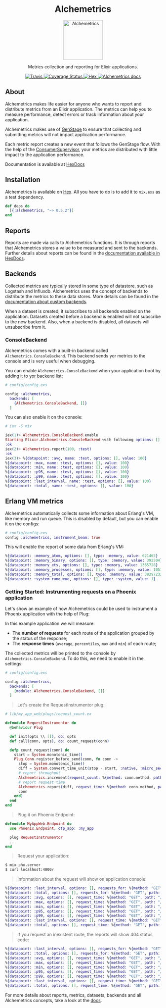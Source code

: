 <h1 align="center">Alchemetrics</h1>

<p align="center">
  <img alt="Alchemetrics" src="https://github.com/globocom/alchemetrics/blob/master/assets/alchemetrics.png?raw=true" width="128">
</p>

<p align="center">
  Metrics collection and reporting for Elixir applications.
</p>

<p align="center">
  <a href="https://travis-ci.org/globocom/alchemetrics">
    <img alt="Travis" src="https://travis-ci.org/globocom/alchemetrics.svg">
  </a>
  <a href='https://coveralls.io/github/globocom/alchemetrics?branch=master'>
    <img src='https://coveralls.io/repos/github/globocom/alchemetrics/badge.svg?branch=master' alt='Coverage Status' />
  </a>
  <a href="https://hex.pm/packages/alchemetrics">
    <img alt="Hex" src="https://img.shields.io/hexpm/dt/alchemetrics.svg">
  </a>
  <a href="http://inch-ci.org/github/globocom/alchemetrics">
    <img alt="Alchemetrics docs" src="http://inch-ci.org/github/globocom/alchemetrics.svg?branch=master&style=flat" />
  </a>
</p>

## About
Alchemetrics makes life easier for anyone who wants to report and distribute metrics from an Elixir application. The metrics can help you to measure performance, detect errors or track information about your application.

Alchemetrics makes use of [GenStage](https://hexdocs.pm/gen_stage/GenStage.html) to ensure that collecting and submitting metrics will not impact application performance.

Each metric report creates a new event that follows the GenStage flow. With the help of the [ConsumerSupervisor](https://hexdocs.pm/gen_stage/ConsumerSupervisor.html), your metrics are distributed with little impact to the application performance.

Documentation is available at [HexDocs](https://hexdocs.pm/alchemetrics/api-reference.html)

## Installation

Alchemetrics is available on [Hex](https://hex.pm/packages/alchemetrics). All you have to do is to add it to `mix.exs` as a test dependency.

```elixir
def deps do
  [{:alchemetrics, "~> 0.5.2"}]
end
```

## Reports
Reports are made via calls to Alchemetrics functions. It is through reports that Alchemetrics stores a value to be measured and sent to the backends. Further details about reports can be found in the [documentation available in HexDocs](https://hexdocs.pm/alchemetrics/0.5.2/Alchemetrics.html).


## Backends
Collected metrics are typically stored in some type of datastore, such as Logstash and Influxdb. Alchemetrics uses the concept of backends to distribute the metrics to these data stores. More details can be found in the [documentation about custom backends](https://hexdocs.pm/alchemetrics/0.5.2/Alchemetrics.CustomBackend.html).

When a dataset is created, it subscribes to all backends enabled on the application. Datasets created before a backend is enabled will not subscribe to the new backend. Also, when a backend is disabled, all datasets will unsubscribe from it.

### ConsoleBackend
Alchemetrics comes with a built-in backend called `Alchemetrics.ConsoleBackend`. This backend sends yor metrics to the console and is very useful when debugging.

You can enable `Alchemetrics.ConsoleBackend` when your application boot by adding it to yor backend list:

```elixir
# config/config.exs

config :alchemetrics,
  backends: [
    {Alchemetrics.ConsoleBackend, []}
  ]
```

You can also enable it on the console:

```elixir
# iex -S mix

iex(1)> Alchemetrics.ConsoleBackend.enable
Starting Elixir.Alchemetrics.ConsoleBackend with following options: []
:ok
iex(2)> Alchemetrics.report(100, :test)
:ok
iex(3)> %{datapoint: :avg, name: :test, options: [], value: 100}
%{datapoint: :max, name: :test, options: [], value: 100}
%{datapoint: :min, name: :test, options: [], value: 100}
%{datapoint: :p95, name: :test, options: [], value: 100}
%{datapoint: :p99, name: :test, options: [], value: 100}
%{datapoint: :last_interval, name: :test, options: [], value: 100}
%{datapoint: :total, name: :test, options: [], value: 100}
```

## Erlang VM metrics
Alchemetrics automatically collects some information about Erlang's VM, like memory and run queue. This is disabled by default, but you can enable it on the configs:

```elixir
# config/config.exs
config :alchemetrics, instrument_beam: true
```

This will enable the report of some data from Erlang's VM:

```elixir
%{datapoint: :memory_atom, options: [], type: :memory, value: 621465}
%{datapoint: :memory_binary, options: [], type: :memory, value: 392504}
%{datapoint: :memory_ets, options: [], type: :memory, value: 1365728}
%{datapoint: :memory_processes, options: [], type: :memory, value: 10513080}
%{datapoint: :memory_total, options: [], type: :memory, value: 38397232}
%{datapoint: :system_runqueue, options: [], type: :system, value: 1}
```

### Getting Started: Instrumenting requests on a Phoenix application
Let's show an example of how Alchemetrics could be used to instrument a Phoenix application with the help of Plug:

In this example application we will measure:

  - The **number of requests** for each route of the application grouped by the status of the response;
  - The **response times** (`average`, `percentiles`, `max` and `min`) of each route;

The collected metrics will be printed to the console by `Alchemetrics.ConsoleBackend`. To do this, we need to enable it in the settings:

```elixir
# config/config.exs

config :alchemetrics,
  backends: [
    [module: Alchemetrics.ConsoleBackend, []]
  ]
```

> Let's create the RequestInstrumentor plug:

```elixir
# lib/my_app_web/plugs/request_count.ex

defmodule RequestInstrumentor do
  @behaviour Plug

  def init(opts \\ []), do: opts
  def call(conn, opts), do: count_request(conn)

  defp count_request(conn) do
    start = System.monotonic_time()
    Plug.Conn.register_before_send(conn, fn conn ->
      stop = System.monotonic_time()
      diff = System.convert_time_unit(stop - start, :native, :micro_seconds)
      # report throughput
      Alchemetrics.increment(request_count: %{method: conn.method, path: conn.request_path, status: conn.status})
      # report request time
      Alchemetrics.report(diff, request_time: %{method: conn.method, path: conn.request_path})
      conn
    end)
  end
end
```

> Plug it on Phoenix Endpoint:

```elixir
defmodule MyAppWeb.Endpoint do
  use Phoenix.Endpoint, otp_app: :my_app

  plug RequestInstrumentor
  ...
end
```

> Request your application:

```bash
$ mix phx.server
$ curl localhost:4000/
```

> Information about the request will show on application console:

```elixir
%{datapoint: :last_interval, options: [], requests_for: %{method: "GET", path: "/", status: 200}, value: 1}
%{datapoint: :total, options: [], requests_for: %{method: "GET", path: "/", status: 200}, value: 1}
%{datapoint: :avg, options: [], request_time: %{method: "GET", path: "/", status: 200}, value: 44069}
%{datapoint: :max, options: [], request_time: %{method: "GET", path: "/", status: 200}, value: 44069}
%{datapoint: :min, options: [], request_time: %{method: "GET", path: "/", status: 200}, value: 44069}
%{datapoint: :p95, options: [], request_time: %{method: "GET", path: "/", status: 200}, value: 44069}
%{datapoint: :p99, options: [], request_time: %{method: "GET", path: "/", status: 200}, value: 44069}
%{datapoint: :last_interval, options: [], request_time: %{method: "GET", path: "/", status: 200}, value: 44069}
%{datapoint: :total, options: [], request_time: %{method: "GET", path: "/", status: 200}, value: 44069}
```

> If you request an inexistent route, the reports will show 404 status code:

```elixir
%{datapoint: :last_interval, options: [], requests_for: %{method: "GET", path: "/invalid_route", status: 404}, value: 1}
%{datapoint: :total, options: [], requests_for: %{method: "GET", path: "/invalid_route", status: 404}, value: 1}
%{datapoint: :avg, options: [], request_time: %{method: "GET", path: "/invalid_route", status: 404}, value: 39558}
%{datapoint: :max, options: [], request_time: %{method: "GET", path: "/invalid_route", status: 404}, value: 39558}
%{datapoint: :min, options: [], request_time: %{method: "GET", path: "/invalid_route", status: 404}, value: 39558}
%{datapoint: :p95, options: [], request_time: %{method: "GET", path: "/invalid_route", status: 404}, value: 39558}
%{datapoint: :p99, options: [], request_time: %{method: "GET", path: "/invalid_route", status: 404}, value: 39558}
%{datapoint: :last_interval, options: [], request_time: %{method: "GET", path: "/invalid_route", status: 404}, value: 39558}
%{datapoint: :total, options: [], request_time: %{method: "GET", path: "/invalid_route", status: 404}, value: 39558}
```

For more details about reports, metrics, datasets, backends and all Alchemetrics concepts, take a look at the [docs](https://hexdocs.pm/alchemetrics/0.5.2/api-reference.html).
